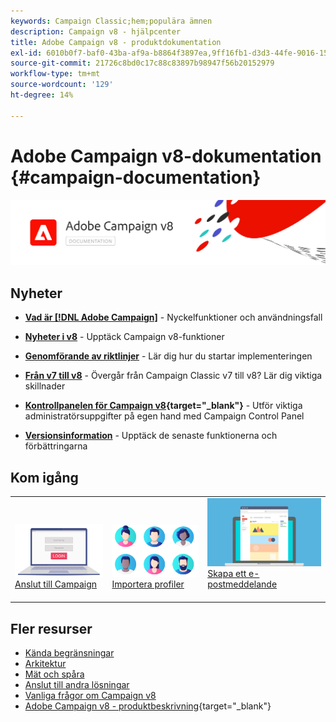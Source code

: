 ```yaml
---
keywords: Campaign Classic;hem;populära ämnen
description: Campaign v8 - hjälpcenter
title: Adobe Campaign v8 - produktdokumentation
exl-id: 6010b0f7-baf0-43ba-af9a-b8864f3897ea,9ff16fb1-d3d3-44fe-9016-15abffdbc74e
source-git-commit: 21726c8bd0c17c88c83897b98947f56b20152979
workflow-type: tm+mt
source-wordcount: '129'
ht-degree: 14%

---
```


# Adobe Campaign v8-dokumentation {#campaign-documentation}

![](assets/banner-documentationv8.png)

## Nyheter

* **[Vad är [!DNL Adobe Campaign]](start/get-started.md)** - Nyckelfunktioner och användningsfall

* **[Nyheter i v8](start/whats-new.md)** - Upptäck Campaign v8-funktioner

* **[Genomförande av riktlinjer](start/implement.md)**  - Lär dig hur du startar implementeringen

* **[Från v7 till v8](start/capability-matrix.md)** - Övergår från Campaign Classic v7 till v8? Lär dig viktiga skillnader

* **[Kontrollpanelen för Campaign v8](https://experienceleague.adobe.com/docs/control-panel/using/discover-control-panel/key-features.html){target=&quot;_blank&quot;}** - Utför viktiga administratörsuppgifter på egen hand med Campaign Control Panel

* **[Versionsinformation](start/release-notes.md)** - Upptäck de senaste funktionerna och förbättringarna


## Kom igång

<table>
<tr>
  <td valign="bottom">
    <a href="start/connect.md">
      <img alt="Anslut" src="start/assets/do-not-localize/login.jpeg"/>
    </a>
    <div>
    <a href="start/connect.md">Anslut till Campaign</a>
    </div>
    <br>
  </td>

<td valign="bottom">
      <a href="start/import.md">
       <img alt="Import" src="start/assets/do-not-localize/profiles.jpeg" />
       </a>
    <div><a href="start/import.md">Importera profiler</a>
    </div>
    <br>
  </td>
  <td valign="bottom">
    <a href="start/create-message.md">
      <img alt="E-post" src="start/assets/do-not-localize/email-design.jpeg" />
    </a>
    <div>
    <a href="start/create-message.md">Skapa ett e-postmeddelande</a>
    </div>
    <br>
  </td>
</tr>
</table>

## Fler resurser

* [Kända begränsningar](start/known-limitations.md)
* [Arkitektur](dev/architecture.md)
* [Mät och spåra](start/reporting.md)
* [Anslut till andra lösningar](connect/integration.md)
* [Vanliga frågor om Campaign v8](start/campaign-faq.md)
* [Adobe Campaign v8 - produktbeskrivning](https://helpx.adobe.com/legal/product-descriptions/adobe-campaign-managed-cloud-services.html){target=&quot;_blank&quot;}
